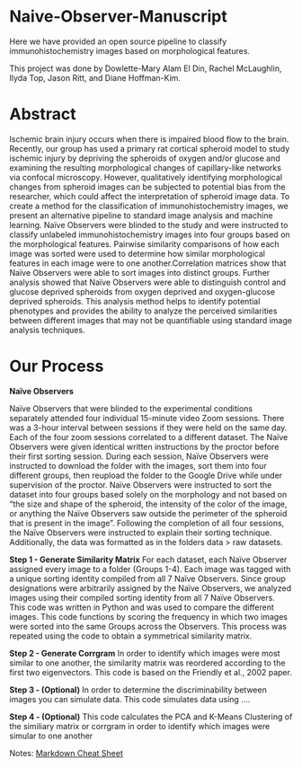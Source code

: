 # Naive-Observer-Manuscript

Here we have provided an open source pipeline to classify immunohistochemistry images based on morphological features. 

This project was done by Dowlette-Mary Alam El Din, Rachel McLaughlin, Ilyda Top, Jason Ritt, and Diane Hoffman-Kim. 

# Abstract

Ischemic brain injury occurs when there is impaired blood flow to the brain. Recently, our group has used a primary rat cortical spheroid model to study ischemic injury by depriving the spheroids of oxygen and/or glucose and examining the resulting morphological changes of capillary-like networks via confocal microscopy. However, qualitatively identifying morphological changes from spheroid images can be subjected to potential bias from the researcher, which could affect the interpretation of spheroid image data. To create a method for the classification of immunohistochemistry images, we present an alternative pipeline to standard image analysis and machine learning. Naïve Observers were blinded to the study and were instructed to classify unlabeled immunohistochemistry images into four groups based on the morphological features. Pairwise similarity comparisons of how each image was sorted were used to determine how similar morphological features in each image were to one another.Correlation matrices show that Naïve Observers were able to sort images into distinct groups. Further analysis showed that Naïve Observers were able to distinguish control and glucose deprived spheroids from oxygen deprived and oxygen-glucose deprived spheroids. This analysis method helps to identify potential phenotypes and provides the ability to analyze the perceived similarities between different images that may not be quantifiable using standard image analysis techniques.
# Our Process

**Naïve Observers**

Naïve Observers that were blinded to the experimental conditions separately attended four individual 15-minute video Zoom sessions. There was a 3-hour interval between sessions if they were held on the same day. Each of the four zoom sessions correlated to a different dataset. The Naïve Observers were given identical written instructions by the proctor before their first sorting session. During each session, Naïve Observers were instructed to download the folder with the images, sort them into four different groups, then reupload the folder to the Google Drive while under supervision of the proctor. Naïve Observers were instructed to sort the dataset into four groups based solely on the morphology and not based on “the size and shape of the spheroid, the intensity of the color of the image, or anything the Naïve Observers saw outside the perimeter of the spheroid that is present in the image”. Following the completion of all four sessions, the Naïve Observers were instructed to explain their sorting technique. Additionally, the data was formatted as in the folders data > raw datasets. 

**Step 1 - Generate Similarity Matrix**
For each dataset, each Naïve Observer assigned every image to a folder (Groups 1-4). Each image was tagged with a unique sorting identity compiled from all 7 Naïve Observers. Since group designations were arbitrarily assigned by the Naïve Observers, we analyzed images using their compiled sorting identity from all 7 Naïve Observers. This code was written in Python and was used to compare the different images. This code functions by scoring the frequency in which two images were sorted into the same Groups across the Observers. This process was repeated using the code to obtain a symmetrical similarity matrix. 

**Step 2 - Generate Corrgram**
In order to identify which images were most similar to one another, the similarity matrix was reordered according to the first two eigenvectors. This code is based on the Friendly et al., 2002 paper. 

**Step 3 - (Optional)**
In order to determine the discriminability between images you can simulate data. This code simulates data using ....

**Step 4 - (Optional)** 
This code calculates the PCA and K-Means Clustering of the similiary matrix or corrgram in order to identify which images were simular to one another 

Notes: [Markdown Cheat Sheet](https://www.markdownguide.org/cheat-sheet/)
